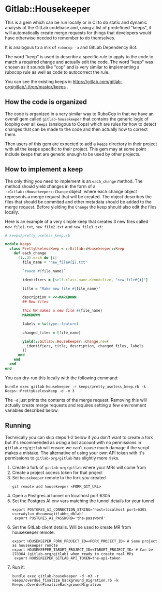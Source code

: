 # Gitlab::Housekeeper

This is a gem which can be run locally or in CI to do static and dynamic
analysis of the GitLab codebase and, using a list of predefined "keeps", it will
automatically create merge requests for things that developers would have
otherwise needed to remember to do themselves.

It is analogous to a mix of `rubocop -a` and GitLab Dependency Bot.

The word "keep" is used to describe a specific rule to apply to the code to
match a required change and actually edit the code. The word "keep" was chosen
as it sounds like "cop" and is very similar to implementing a rubocop rule as
well as code to autocorrect the rule.

You can see the existing keeps in
https://gitlab.com/gitlab-org/gitlab/-/tree/master/keeps .

## How the code is organized

The code is organized in a very similar way to RuboCop in that we have an
overall gem called `gitlab-housekeeper` that contains the generic logic of
looping over all `keeps` (analogous to Cops) which are rules for how to detect
changes that can be made to the code and then actually how to correct them.

Then users of this gem are expected to add a `keeps` directory in their project
with all the keeps specific to their project. This gem may at some point
include keeps that are generic enough to be used by other projects.

## How to implement a keep

The only thing you need to implement is an `each_change` method. The method
should yield changes in the form of a `::Gitlab::Housekeeper::Change` object,
where each change object represents a merge request that will be created.
The object describes the files that should be commited and other metadata
should be added to the merge request. Before yielding the `Change` the keep
should also edit the files locally.

Here is an example of a very simple keep that creates 3 new files called
`new_file1.txt`, `new_file2.txt` and `new_file3.txt`:

```ruby
# keeps/pretty_useless_keep.rb

module Keeps
  class PrettyUselessKeep < ::Gitlab::Housekeeper::Keep
    def each_change
      (1..3).each do |i|
        file_name = "new_file#{i}.txt"

        `touch #{file_name}`

        identifiers = [self.class.name.demodulize, "new_file#{i}"]

        title = "Make new file #{file_name}"

        description = <<~MARKDOWN
        ## New files

        This MR makes a new file #{file_name}
        MARKDOWN

        labels = %w(type::feature)

        changed_files = [file_name]

        yield(::Gitlab::Housekeeper::Change.new(
          identifiers, title, description, changed_files, labels
        ))
      end
    end
  end
end
```

You can dry-run this locally with the following command:

```
bundle exec gitlab-housekeeper -r keeps/pretty_useless_keep.rb -k Keeps::PrettyUselessKeep -d -m 3
```

The `-d` just prints the contents of the merge request. Removing this will
actually create merge requests and requires setting a few environment
variables described below.

## Running

Technically you can skip steps 1-2 below if you don't want to create a fork but
it's recommended as using a bot account with no permissions in
`gitlab-org/gitlab` will ensure we can't cause much damage if the script makes
a mistake. The alternative of using your own API token with it's permissions to
`gitlab-org/gitlab` has slightly more risks.

1. Create a fork of `gitlab-org/gitlab` where your MRs will come from
1. Create a project access token for that project
1. Set `housekeeper` remote to the fork you created
   ```
   git remote add housekeeper <FORK_GIT_URL>
   ```
1. Open a Postgres.ai tunnel on localhost port 6305
1. Set the Postgres AI env vars matching the tunnel details for your tunnel
   ```
   export POSTGRES_AI_CONNECTION_STRING='host=localhost port=6305 user=dylan dbname=gitlabhq_dblab'
    export POSTGRES_AI_PASSWORD='the-password'
   ```
1. Set the GitLab client details. Will be used to create MR from housekeeper remote:
   ```
   export HOUSEKEEPER_FORK_PROJECT_ID=<FORK_PROJECT_ID> # Same project as housekeeper remote
   export HOUSEKEEPER_TARGET_PROJECT_ID=<TARGET_PROJECT_ID> # Can be 278964 (gitlab-org/gitlab) when ready to create real MRs
    export HOUSEKEEPER_GITLAB_API_TOKEN=the-api-token
   ```
1. Run it:
   ```
   bundle exec gitlab-housekeeper -d -m3 -r keeps/overdue_finalize_background_migration.rb -k Keeps::OverdueFinalizeBackgroundMigration
   ```
